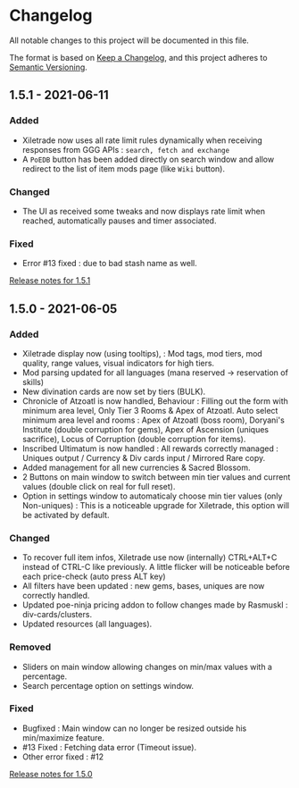 # Changelog

All notable changes to this project will be documented in this file.

The format is based on [Keep a Changelog](https://keepachangelog.com/en/1.0.0/),
and this project adheres to [Semantic Versioning](https://semver.org/spec/v2.0.0.html).

## 1.5.1 - 2021-06-11
### Added
- Xiletrade now uses all rate limit rules dynamically when receiving responses from GGG APIs : `search, fetch and exchange`
- A `PoEDB` button has been added directly on search window and allow redirect to the list of item mods page (like `Wiki` button).

### Changed
- The UI as received some tweaks and now displays rate limit when reached, automatically pauses and timer associated.

### Fixed
- Error #13 fixed : due to bad stash name as well.

[Release notes for 1.5.1](https://github.com/maxensas/xiletrade/releases/tag/1.5.1)

## 1.5.0 - 2021-06-05
### Added
- Xiletrade display now (using tooltips), : Mod tags,  mod tiers, mod quality, range values, visual indicators for high tiers.
- Mod parsing updated for all languages (mana reserved -> reservation of skills)
- New divination cards are now set by tiers (BULK).
- Chronicle of Atzoatl is now handled, Behaviour :
Filling out the form with minimum area level, Only Tier 3 Rooms & Apex of Atzoatl. 
Auto select minimum area level and rooms : Apex of Atzoatl (boss room), Doryani's Institute (double corruption for gems), Apex of Ascension (uniques sacrifice), Locus of Corruption (double corruption for items).
- Inscribed Ultimatum is now handled :
All rewards correctly managed  : Uniques output / Currency & Div cards input / Mirrored Rare copy.
- Added management for all new currencies & Sacred Blossom.
- 2 Buttons on main window to switch between min tier values and current values (double click on real for full reset).
- Option in settings window to automaticaly choose min tier values (only Non-uniques) : This is a noticeable upgrade for Xiletrade, this option will be activated by default.

### Changed
- To recover full item infos, Xiletrade use now (internally) CTRL+ALT+C instead of CTRL-C like previously. A little flicker will be noticeable before each price-check (auto press ALT key)
- All filters have been updated : new gems, bases, uniques are now correctly handled.
- Updated poe-ninja pricing addon to follow changes made by Rasmuskl : div-cards/clusters.
- Updated resources (all languages).

### Removed
- Sliders on main window allowing changes on min/max values with a percentage.
- Search percentage option on settings window.

### Fixed
- Bugfixed : Main window can no longer be resized outside his min/maximize feature.
- #13 Fixed : Fetching data error (Timeout issue).
- Other error fixed : #12

[Release notes for 1.5.0](https://github.com/maxensas/xiletrade/releases/tag/1.5.0)
